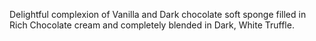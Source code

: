 
Delightful complexion of Vanilla and Dark chocolate soft sponge filled in Rich Chocolate cream and completely blended in Dark, White Truffle.

